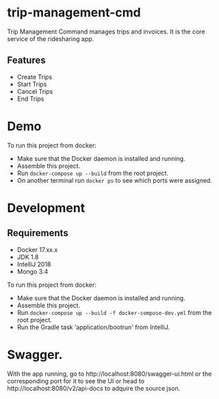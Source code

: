 # trip-management-cmd

Trip Management Command manages trips and invoices. It is the core service of the ridesharing app.

## Features
* Create Trips
* Start Trips
* Cancel Trips
* End Trips

# Demo
To run this project from docker:
* Make sure that the Docker daemon is installed and running.
* Assemble this project.
* Run ```docker-compose up --build``` from the root project.
* On another terminal run ```docker ps``` to see which ports were assigned.

# Development

## Requirements
* Docker 17.xx.x
* JDK 1.8
* IntelliJ 2018
* Mongo 3.4

 To run this project from docker:
 * Make sure that the Docker daemon is installed and running.
 * Assemble this project.
 * Run ```docker-compose up --build -f docker-compose-dev.yml``` from the root project.
 * Run the Gradle task 'application/bootrun' from IntelliJ.
 
 # Swagger.
 
 With the app running, go to http://localhost:8080/swagger-ui.html or the corresponding port for it to see the UI or head to http://localhost:8080/v2/api-docs to adquire the source json.